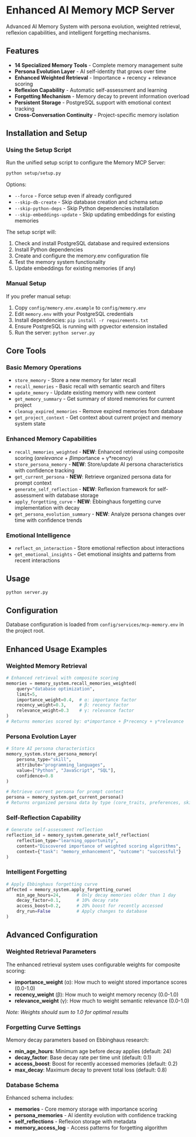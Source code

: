 # Enhanced AI Memory MCP Server

Advanced AI Memory System with persona evolution, weighted retrieval, reflexion capabilities, and intelligent forgetting mechanisms.

## Features

- **14 Specialized Memory Tools** - Complete memory management suite
- **Persona Evolution Layer** - AI self-identity that grows over time
- **Enhanced Weighted Retrieval** - Importance + recency + relevance scoring
- **Reflexion Capability** - Automatic self-assessment and learning
- **Forgetting Mechanism** - Memory decay to prevent information overload
- **Persistent Storage** - PostgreSQL support with emotional context tracking
- **Cross-Conversation Continuity** - Project-specific memory isolation

## Installation and Setup

### Using the Setup Script

Run the unified setup script to configure the Memory MCP Server:

```bash
python setup/setup.py
```

Options:
- `--force` - Force setup even if already configured
- `--skip-db-create` - Skip database creation and schema setup
- `--skip-python-deps` - Skip Python dependencies installation
- `--skip-embeddings-update` - Skip updating embeddings for existing memories

The setup script will:
1. Check and install PostgreSQL database and required extensions
2. Install Python dependencies
3. Create and configure the memory.env configuration file
4. Test the memory system functionality
5. Update embeddings for existing memories (if any)

### Manual Setup

If you prefer manual setup:

1. Copy `config/memory.env.example` to `config/memory.env`
2. Edit `memory.env` with your PostgreSQL credentials
3. Install dependencies: `pip install -r requirements.txt`
4. Ensure PostgreSQL is running with pgvector extension installed
5. Run the server: `python server.py`

## Core Tools

### Basic Memory Operations

- `store_memory` - Store a new memory for later recall
- `recall_memories` - Basic recall with semantic search and filters
- `update_memory` - Update existing memory with new content
- `get_memory_summary` - Get summary of stored memories for current project
- `cleanup_expired_memories` - Remove expired memories from database
- `get_project_context` - Get context about current project and memory system state

### Enhanced Memory Capabilities

- `recall_memories_weighted` - **NEW**: Enhanced retrieval using composite scoring (α*relevance + β*importance + γ\*recency)
- `store_persona_memory` - **NEW**: Store/update AI persona characteristics with confidence tracking
- `get_current_persona` - **NEW**: Retrieve organized persona data for prompt context
- `generate_self_reflection` - **NEW**: Reflexion framework for self-assessment with database storage
- `apply_forgetting_curve` - **NEW**: Ebbinghaus forgetting curve implementation with decay
- `get_persona_evolution_summary` - **NEW**: Analyze persona changes over time with confidence trends

### Emotional Intelligence

- `reflect_on_interaction` - Store emotional reflection about interactions
- `get_emotional_insights` - Get emotional insights and patterns from recent interactions

## Usage

```bash
python server.py
```

## Configuration

Database configuration is loaded from `config/services/mcp-memory.env` in the project root.

## Enhanced Usage Examples

### Weighted Memory Retrieval

```python
# Enhanced retrieval with composite scoring
memories = memory_system.recall_memories_weighted(
    query="database optimization",
    limit=5,
    importance_weight=0.4,  # α: importance factor
    recency_weight=0.3,     # β: recency factor
    relevance_weight=0.3    # γ: relevance factor
)
# Returns memories scored by: α*importance + β*recency + γ*relevance
```

### Persona Evolution Layer

```python
# Store AI persona characteristics
memory_system.store_persona_memory(
    persona_type="skill",
    attribute="programming_languages",
    value=["Python", "JavaScript", "SQL"],
    confidence=0.8
)

# Retrieve current persona for prompt context
persona = memory_system.get_current_persona()
# Returns organized persona data by type (core_traits, preferences, skills)
```

### Self-Reflection Capability

```python
# Generate self-assessment reflection
reflection_id = memory_system.generate_self_reflection(
    reflection_type="learning_opportunity",
    content="Discovered importance of weighted scoring algorithms",
    context={"task": "memory_enhancement", "outcome": "successful"}
)
```

### Intelligent Forgetting

```python
# Apply Ebbinghaus forgetting curve
affected = memory_system.apply_forgetting_curve(
    min_age_hours=24,      # Only decay memories older than 1 day
    decay_factor=0.1,      # 10% decay rate
    access_boost=0.2,      # 20% boost for recently accessed
    dry_run=False          # Apply changes to database
)
```

## Advanced Configuration

### Weighted Retrieval Parameters

The enhanced retrieval system uses configurable weights for composite scoring:

- **importance_weight** (α): How much to weight stored importance scores (0.0-1.0)
- **recency_weight** (β): How much to weight memory recency (0.0-1.0)
- **relevance_weight** (γ): How much to weight semantic relevance (0.0-1.0)

_Note: Weights should sum to 1.0 for optimal results_

### Forgetting Curve Settings

Memory decay parameters based on Ebbinghaus research:

- **min_age_hours**: Minimum age before decay applies (default: 24)
- **decay_factor**: Base decay rate per time unit (default: 0.1)
- **access_boost**: Boost for recently accessed memories (default: 0.2)
- **max_decay**: Maximum decay to prevent total loss (default: 0.8)

### Database Schema

Enhanced schema includes:

- **memories** - Core memory storage with importance scoring
- **persona_memories** - AI identity evolution with confidence tracking
- **self_reflections** - Reflexion storage with metadata
- **memory_access_log** - Access patterns for forgetting algorithm
